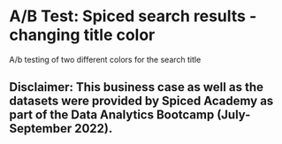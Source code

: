 # A/B Test: Spiced search results - changing title color


A/b testing of two different colors for the search title


## Disclaimer: This business case as well as the datasets were provided by Spiced Academy as part of the Data Analytics Bootcamp (July- September 2022).
